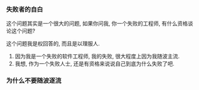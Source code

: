 ### 失败者的自白

这个问题其实是一个很大的问题, 如果你问我, 你一个失败的工程师, 有什么资格谈论这个问题?

这个问题我是权回答的, 而且是以理服人.
1. 因为我是一个失败的软件工程师, 我的失败, 很大程度上因为我随波主流.
2. 我想, 作为一个失败人士, 还是有资格来说说自己到底为什么失败了吧.


### 为什么不要随波逐流
